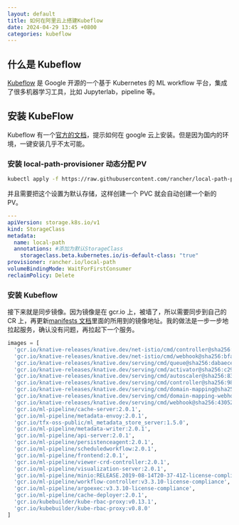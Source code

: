 ```yaml
---
layout: default
title: 如何在阿里云上搭建Kubeflow
date: 2024-04-29 13:45 +0800
categories: kubeflow
---
```


## 什么是 Kubeflow

[Kubeflow][1] 是 Google 开源的一个基于 Kubernetes 的 ML workflow 平台，集成了很多机器学习工具，比如 Jupyterlab，pipeline 等。

## 安装 KubeFlow

Kubeflow 有一个[官方的文档][2]，提示如何在 google 云上安装。但是因为国内的环境，一键安装几乎不太可能。

### 安装 local-path-provisioner 动态分配 PV

```bash
kubectl apply -f https://raw.githubusercontent.com/rancher/local-path-provisioner/master/deploy/local-path-storage.yaml
```

并且需要把这个设置为默认存储，这样创建一个 PVC 就会自动创建一个新的 PV。

```yml
---
apiVersion: storage.k8s.io/v1
kind: StorageClass
metadata:
  name: local-path
  annotations: #添加为默认StorageClass
    storageclass.beta.kubernetes.io/is-default-class: "true"
provisioner: rancher.io/local-path
volumeBindingMode: WaitForFirstConsumer
reclaimPolicy: Delete
```

### 安装 Kubeflow

接下来就是同步镜像。因为镜像是在 gcr.io 上，被墙了，所以需要同步到自己的 CR 上，再更新[manifests 文档][2]里面的所用到的镜像地址。我的做法是一步一步地拉起服务，确认没有问题，再拉起下一个服务。

```python
images = [
  'gcr.io/knative-releases/knative.dev/net-istio/cmd/controller@sha256:421aa67057240fa0c56ebf2c6e5b482a12842005805c46e067129402d1751220',
  'gcr.io/knative-releases/knative.dev/net-istio/cmd/webhook@sha256:bfa1dfea77aff6dfa7959f4822d8e61c4f7933053874cd3f27352323e6ecd985',
  'gcr.io/knative-releases/knative.dev/serving/cmd/queue@sha256:dabaecec38860ca4c972e6821d5dc825549faf50c6feb8feb4c04802f2338b8a',
  'gcr.io/knative-releases/knative.dev/serving/cmd/activator@sha256:c2994c2b6c2c7f38ad1b85c71789bf1753cc8979926423c83231e62258837cb9',
  'gcr.io/knative-releases/knative.dev/serving/cmd/autoscaler@sha256:8319aa662b4912e8175018bd7cc90c63838562a27515197b803bdcd5634c7007',
  'gcr.io/knative-releases/knative.dev/serving/cmd/controller@sha256:98a2cc7fd62ee95e137116504e7166c32c65efef42c3d1454630780410abf943',
  'gcr.io/knative-releases/knative.dev/serving/cmd/domain-mapping@sha256:f66c41ad7a73f5d4f4bdfec4294d5459c477f09f3ce52934d1a215e32316b59b',
  'gcr.io/knative-releases/knative.dev/serving/cmd/domain-mapping-webhook@sha256:7368aaddf2be8d8784dc7195f5bc272ecfe49d429697f48de0ddc44f278167aa',
  'gcr.io/knative-releases/knative.dev/serving/cmd/webhook@sha256:4305209ce498caf783f39c8f3e85dfa635ece6947033bf50b0b627983fd65953',
  'gcr.io/ml-pipeline/cache-server:2.0.1',
  'gcr.io/ml-pipeline/metadata-envoy:2.0.1',
  'gcr.io/tfx-oss-public/ml_metadata_store_server:1.5.0',
  'gcr.io/ml-pipeline/metadata-writer:2.0.1',
  'gcr.io/ml-pipeline/api-server:2.0.1',
  'gcr.io/ml-pipeline/persistenceagent:2.0.1',
  'gcr.io/ml-pipeline/scheduledworkflow:2.0.1',
  'gcr.io/ml-pipeline/frontend:2.0.1',
  'gcr.io/ml-pipeline/viewer-crd-controller:2.0.1',
  'gcr.io/ml-pipeline/visualization-server:2.0.1',
  'gcr.io/ml-pipeline/minio:RELEASE.2019-08-14T20-37-41Z-license-compliance',
  'gcr.io/ml-pipeline/workflow-controller:v3.3.10-license-compliance',
  'gcr.io/ml-pipeline/argoexec:v3.3.10-license-compliance',
  'gcr.io/ml-pipeline/cache-deployer:2.0.1',
  'gcr.io/kubebuilder/kube-rbac-proxy:v0.13.1',
  'gcr.io/kubebuilder/kube-rbac-proxy:v0.8.0'
]
```

[1]: https://www.kubeflow.org/
[2]: https://github.com/kubeflow/manifests?tab=readme-ov-file#install-individual-components
